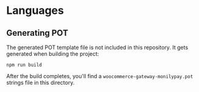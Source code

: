 # Languages

## Generating POT

The generated POT template file is not included in this repository. It gets generated when building the project:

```
npm run build
```

After the build completes, you'll find a `woocommerce-gateway-monilypay.pot` strings file in this directory. 
